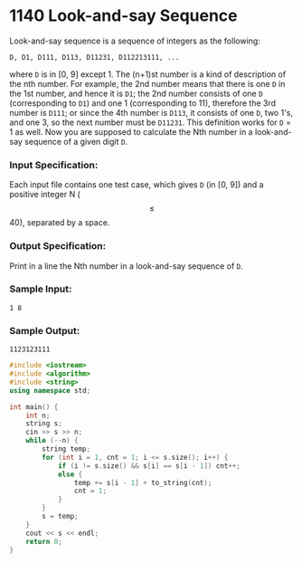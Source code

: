 # 1140 Look-and-say Sequence
Look-and-say sequence is a sequence of integers as the following:

```
D, D1, D111, D113, D11231, D112213111, ...
```

where `D` is in [0, 9] except 1. The (n+1)st number is a kind of description of the nth number. For example, the 2nd number means that there is one `D` in the 1st number, and hence it is `D1`; the 2nd number consists of one `D` (corresponding to `D1`) and one 1 (corresponding to 11), therefore the 3rd number is `D111`; or since the 4th number is `D113`, it consists of one `D`, two 1's, and one 3, so the next number must be `D11231`. This definition works for `D` = 1 as well. Now you are supposed to calculate the Nth number in a look-and-say sequence of a given digit `D`.

### Input Specification:

Each input file contains one test case, which gives `D` (in [0, 9]) and a positive integer N ($$\le$$ 40), separated by a space.

### Output Specification:

Print in a line the Nth number in a look-and-say sequence of `D`.

### Sample Input:
```in
1 8
```

### Sample Output:
```out
1123123111
```

```cpp
#include <iostream>
#include <algorithm>
#include <string>
using namespace std;

int main() {
	int n;
	string s;
	cin >> s >> n;
	while (--n) {
		string temp;
		for (int i = 1, cnt = 1; i <= s.size(); i++) {
			if (i != s.size() && s[i] == s[i - 1]) cnt++;
			else {
				temp += s[i - 1] + to_string(cnt);
				cnt = 1;
			}
		}
		s = temp;
	}
	cout << s << endl;
	return 0;
}
```